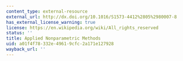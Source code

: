 ```yaml
---
content_type: external-resource
external_url: http://dx.doi.org/10.1016/S1573-4412%2805%2980007-8
has_external_license_warning: true
license: https://en.wikipedia.org/wiki/All_rights_reserved
status: ''
title: Applied Nonparametric Methods
uid: a01f4f78-332e-4961-9cfc-2a171e127928
wayback_url: ''
---
```

